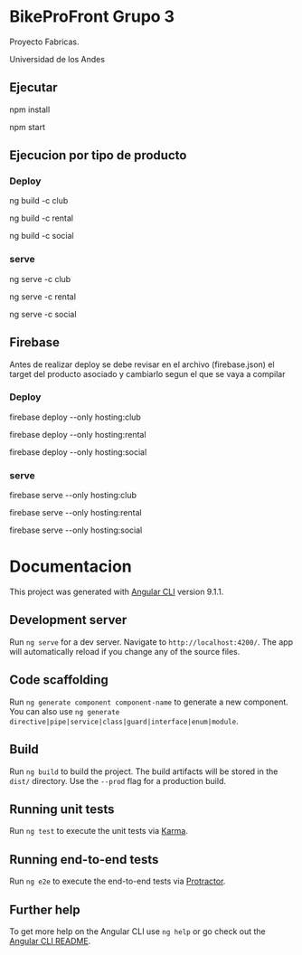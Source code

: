 # BikeProFront Grupo 3

Proyecto Fabricas. 

Universidad de los Andes

## Ejecutar

npm install

npm start

## Ejecucion por tipo de producto

### Deploy

ng build -c club

ng build -c rental

ng build -c social

### serve

ng serve -c club

ng serve -c rental

ng serve -c social


## Firebase

Antes de realizar deploy se debe revisar en el archivo (firebase.json) el target del producto asociado y cambiarlo segun el que se vaya a compilar

### Deploy

firebase deploy --only hosting:club

firebase deploy --only hosting:rental

firebase deploy --only hosting:social

### serve

firebase serve --only hosting:club

firebase serve --only hosting:rental

firebase serve --only hosting:social


# Documentacion

This project was generated with [Angular CLI](https://github.com/angular/angular-cli) version 9.1.1.

## Development server

Run `ng serve` for a dev server. Navigate to `http://localhost:4200/`. The app will automatically reload if you change any of the source files.

## Code scaffolding

Run `ng generate component component-name` to generate a new component. You can also use `ng generate directive|pipe|service|class|guard|interface|enum|module`.

## Build

Run `ng build` to build the project. The build artifacts will be stored in the `dist/` directory. Use the `--prod` flag for a production build.

## Running unit tests

Run `ng test` to execute the unit tests via [Karma](https://karma-runner.github.io).

## Running end-to-end tests

Run `ng e2e` to execute the end-to-end tests via [Protractor](http://www.protractortest.org/).

## Further help

To get more help on the Angular CLI use `ng help` or go check out the [Angular CLI README](https://github.com/angular/angular-cli/blob/master/README.md).

